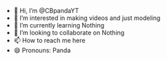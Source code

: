 - 👋 Hi, I’m @CBpandaYT
- 👀 I’m interested in making videos and just modeling
- 🌱 I’m currently learning Nothing
- 💞️ I’m looking to collaborate on Nothing
- 📫 How to reach me here
- 😄 Pronouns: Panda

<!---
CBpandaYT/CBpandaYT is a ✨ special ✨ repository because its `README.md` (this file) appears on your GitHub profile.
You can click the Preview link to take a look at your changes.
--->
